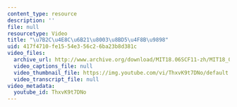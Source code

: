 ```yaml
---
content_type: resource
description: ''
file: null
resourcetype: Video
title: "\u7B2C\u4E8C\u6B21\u8003\u8BD5\u4F8B\u9898"
uid: 417f4710-fe15-54e3-56c2-6ba23b8d381c
video_files:
  archive_url: http://www.archive.org/download/MIT18.06SCF11-zh/MIT18_06SC_110609_L1_zh-hans-cmn_300k.mp4
  video_captions_file: null
  video_thumbnail_file: https://img.youtube.com/vi/ThxvK9t7DNo/default.jpg
  video_transcript_file: null
video_metadata:
  youtube_id: ThxvK9t7DNo
---
```

